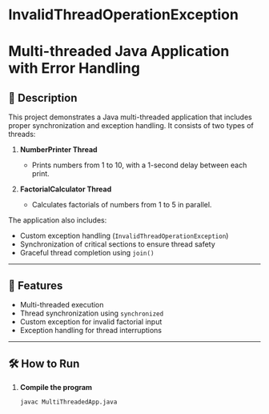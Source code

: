 # InvalidThreadOperationException
# Multi-threaded Java Application with Error Handling

## 🧾 Description

This project demonstrates a Java multi-threaded application that includes proper synchronization and exception handling. It consists of two types of threads:

1. **NumberPrinter Thread**  
   - Prints numbers from 1 to 10, with a 1-second delay between each print.

2. **FactorialCalculator Thread**  
   - Calculates factorials of numbers from 1 to 5 in parallel.

The application also includes:
- Custom exception handling (`InvalidThreadOperationException`)
- Synchronization of critical sections to ensure thread safety
- Graceful thread completion using `join()`

---

## 🧪 Features

- Multi-threaded execution
- Thread synchronization using `synchronized`
- Custom exception for invalid factorial input
- Exception handling for thread interruptions

---

## 🛠️ How to Run

1. **Compile the program**

   ```bash
   javac MultiThreadedApp.java
